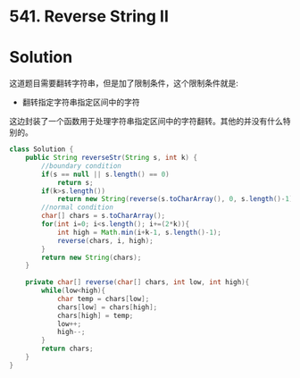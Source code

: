 # 541. Reverse String II

# Solution

这道题目需要翻转字符串，但是加了限制条件，这个限制条件就是:

- 翻转指定字符串指定区间中的字符

这边封装了一个函数用于处理字符串指定区间中的字符翻转。其他的并没有什么特别的。

```java
class Solution {
    public String reverseStr(String s, int k) {
        //boundary condition
        if(s == null || s.length() == 0)
            return s;
        if(k>s.length())
            return new String(reverse(s.toCharArray(), 0, s.length()-1));
        //normal condition
        char[] chars = s.toCharArray();
        for(int i=0; i<s.length(); i+=(2*k)){
            int high = Math.min(i+k-1, s.length()-1);
            reverse(chars, i, high);
        }
        return new String(chars);
    }
    
    private char[] reverse(char[] chars, int low, int high){
        while(low<high){
            char temp = chars[low];
            chars[low] = chars[high];
            chars[high] = temp;
            low++;
            high--;
        }
        return chars;
    }
}
```

